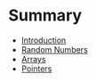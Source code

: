 # Summary

* [Introduction](README.md)
* [Random Numbers](random_numbers/README.md)
* [Arrays](arrays/README.md)
* [Pointers](pointers/README.md)


